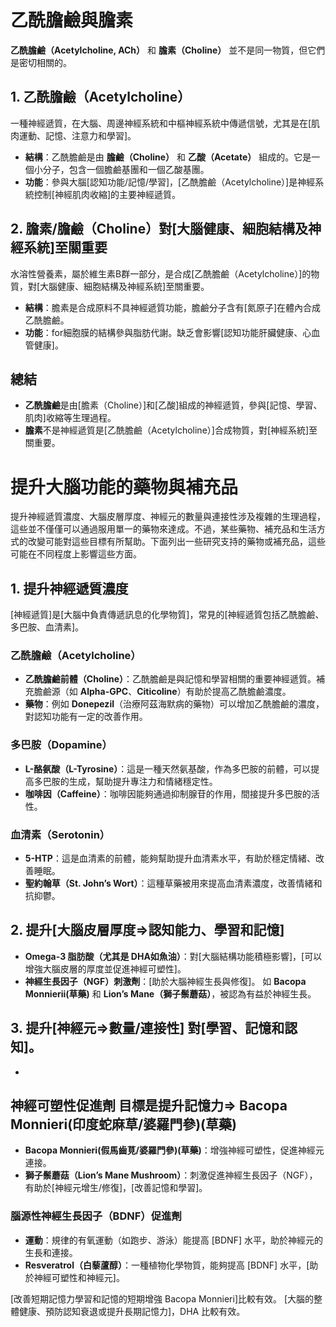 # 乙酰膽鹼與膽素

**乙酰膽鹼（Acetylcholine, ACh）** 和 **膽素（Choline）** 並不是同一物質，但它們是密切相關的。

## 1. 乙酰膽鹼（Acetylcholine）
一種神經遞質，在大腦、周邊神經系統和中樞神經系統中傳遞信號，尤其是在[肌肉運動、記憶、注意力和學習]。

- **結構**：乙酰膽鹼是由 **膽鹼（Choline）** 和 **乙酸（Acetate）** 組成的。它是一個小分子，包含一個膽鹼基團和一個乙酸基團。
- **功能**：參與大腦[認知功能/記憶/學習]，[乙酰膽鹼（Acetylcholine）]是神經系統控制[神經肌肉收縮]的主要神經遞質。

## 2. 膽素/膽鹼（Choline）對[大腦健康、細胞結構及神經系統]至關重要
水溶性營養素，屬於維生素B群一部分，是合成[乙酰膽鹼（Acetylcholine）]的物質，對[大腦健康、細胞結構及神經系統]至關重要。

- **結構**：膽素是合成原料不具神經遞質功能，膽鹼分子含有[氮原子]在體內合成乙酰膽鹼。
- **功能**：for細胞膜的結構參與脂肪代謝。缺乏會影響[認知功能肝臟健康、心血管健康]。

## 總結

- **乙酰膽鹼**是由[膽素（Choline）]和[乙酸]組成的神經遞質，參與[記憶、學習、肌肉]收縮等生理過程。
- **膽素**不是神經遞質是[乙酰膽鹼（Acetylcholine）]合成物質，對[神經系統]至關重要。



# 提升大腦功能的藥物與補充品

提升神經遞質濃度、大腦皮層厚度、神經元的數量與連接性涉及複雜的生理過程，這些並不僅僅可以通過服用單一的藥物來達成。不過，某些藥物、補充品和生活方式的改變可能對這些目標有所幫助。下面列出一些研究支持的藥物或補充品，這些可能在不同程度上影響這些方面。

## 1. 提升神經遞質濃度
[神經遞質]是[大腦中負責傳遞訊息的化學物質]，常見的[神經遞質包括乙酰膽鹼、多巴胺、血清素]。

### 乙酰膽鹼（Acetylcholine）
- **乙酰膽鹼前體（Choline）**：乙酰膽鹼是與記憶和學習相關的重要神經遞質。補充膽鹼源（如 **Alpha-GPC**、**Citicoline**）有助於提高乙酰膽鹼濃度。
- **藥物**：例如 **Donepezil**（治療阿茲海默病的藥物）可以增加乙酰膽鹼的濃度，對認知功能有一定的改善作用。

### 多巴胺（Dopamine）
- **L-酪氨酸（L-Tyrosine）**：這是一種天然氨基酸，作為多巴胺的前體，可以提高多巴胺的生成，幫助提升專注力和情緒穩定性。
- **咖啡因（Caffeine）**：咖啡因能夠通過抑制腺苷的作用，間接提升多巴胺的活性。

### 血清素（Serotonin）
- **5-HTP**：這是血清素的前體，能夠幫助提升血清素水平，有助於穩定情緒、改善睡眠。
- **聖約翰草（St. John’s Wort）**：這種草藥被用來提高血清素濃度，改善情緒和抗抑鬱。

## 2. 提升[大腦皮層厚度=>認知能力、學習和記憶]
- **Omega-3 脂肪酸（尤其是 DHA如魚油）**：對[大腦結構功能積極影響]，[可以增強大腦皮層的厚度並促進神經可塑性]。
- **神經生長因子（NGF）刺激劑**：[助於大腦神經生長與修復]。
如 **Bacopa Monnierii(草藥)** 和 **Lion’s Mane（獅子鬃蘑菇）**，被認為有益於神經生長。

## 3. 提升[神經元=>數量/連接性] 對[學習、記憶和認知]。
- 
## 神經可塑性促進劑 目標是提升記憶力=> Bacopa Monnieri(印度蛇麻草/婆羅門參)(草藥)
- **Bacopa Monnieri(假馬齒莧/婆羅門參)(草藥)**：增強神經可塑性，促進神經元連接。
- **獅子鬃蘑菇（Lion’s Mane Mushroom）**：刺激促進神經生長因子（NGF），有助於[神經元增生/修復]，[改善記憶和學習]。
  
### 腦源性神經生長因子（BDNF）促進劑
- **運動**：規律的有氧運動（如跑步、游泳）能提高 [BDNF] 水平，助於神經元的生長和連接。
- **Resveratrol（白藜蘆醇）**：一種植物化學物質，能夠提高 [BDNF] 水平，[助於神經可塑性和神經元]。


[改善短期記憶力學習和記憶的短期增強 Bacopa Monnieri]比較有效。
[大腦的整體健康、預防認知衰退或提升長期記憶力]，DHA 比較有效。

